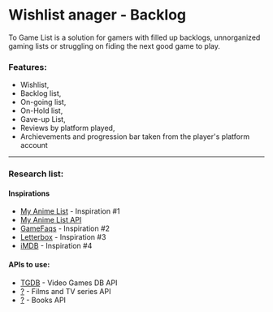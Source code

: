 #  Wishlist anager - Backlog
To Game List is a solution for gamers with filled up backlogs, unnorganized gaming lists or struggling on fiding the next good game to play. 

### Features: 
 - Wishlist, 
 - Backlog list, 
 - On-going list, 
 - On-Hold list, 
 - Gave-up List, 
 - Reviews by platform played, 
 - Archievements and progression bar taken from the player's platform account 
 
 ---
 
 ### Research list:
 #### Inspirations
 - [My Anime List](https://myanimelist.net/) - Inspiration #1
 - [My Anime List API](https://myanimelist.net/apiconfig/references/api/v2)
 - [GameFaqs](https://gamefaqs.gamespot.com/) - Inspiration #2
 - [Letterbox](https://letterboxd.com) - Inspiration #3
 - [iMDB](https://imbd.com) - Inspiration #4
 
 #### APIs to use:
  - [TGDB](https://thegamesdb.net/) - Video Games DB API
  - [?](https://) - Films and TV series API
  - [?](https://) - Books API
